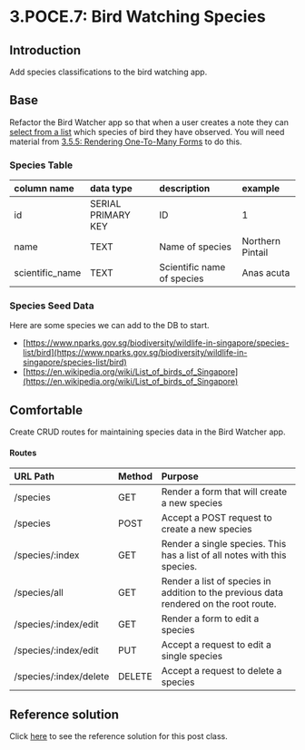 # 3.POCE.7: Bird Watching Species

## Introduction

Add species classifications to the bird watching app.

## Base

Refactor the Bird Watcher app so that when a user creates a note they can [select from a list](../2.5-sql/2.5.3-sql-techniques/2.5.3.2-forms-for-one-to-many-relationships.md) which species of bird they have observed. You will need material from [3.5.5: Rendering One-To-Many Forms](../2.5-sql/2.5.3-sql-techniques/2.5.3.2-forms-for-one-to-many-relationships.md) to do this.

### Species Table

| column name     | data type          | description                | example          |
| :-------------- | :----------------- | :------------------------- | :--------------- |
| id              | SERIAL PRIMARY KEY | ID                         | 1                |
| name            | TEXT               | Name of species            | Northern Pintail |
| scientific_name | TEXT               | Scientific name of species | Anas acuta       |

### Species Seed Data

Here are some species we can add to the DB to start.

- [https://www.nparks.gov.sg/biodiversity/wildlife-in-singapore/species-list/bird](https://www.nparks.gov.sg/biodiversity/wildlife-in-singapore/species-list/bird)
- [https://en.wikipedia.org/wiki/List_of_birds_of_Singapore](https://en.wikipedia.org/wiki/List_of_birds_of_Singapore)

## Comfortable

Create CRUD routes for maintaining species data in the Bird Watcher app.

#### Routes

| URL Path               | Method | Purpose                                                                               |
| :--------------------- | :----- | :------------------------------------------------------------------------------------ |
| /species               | GET    | Render a form that will create a new species                                          |
| /species               | POST   | Accept a POST request to create a new species                                         |
| /species/:index        | GET    | Render a single species. This has a list of all notes with this species.              |
| /species/all           | GET    | Render a list of species in addition to the previous data rendered on the root route. |
| /species/:index/edit   | GET    | Render a form to edit a species                                                       |
| /species/:index/edit   | PUT    | Accept a request to edit a single species                                             |
| /species/:index/delete | DELETE | Accept a request to delete a species                                                  |

## Reference solution

Click [here](https://github.com/rocketacademy/birding-express-bootcamp/tree/solution) to see the reference solution for this post class.
